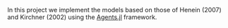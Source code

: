 In this project we implement the models based on those of Henein (2007) and Kirchner (2002) using the [Agents.jl](https://github.com/JuliaDynamics/Agents.jl) framework.
